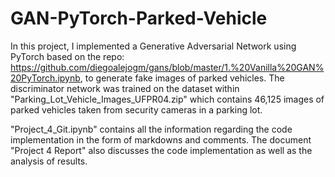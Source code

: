 # GAN-PyTorch-Parked-Vehicle
In this project, I implemented a Generative Adversarial Network using PyTorch based on the repo: https://github.com/diegoalejogm/gans/blob/master/1.%20Vanilla%20GAN%20PyTorch.ipynb, to generate fake images of parked vehicles. The discriminator network was trained on the dataset within "Parking_Lot_Vehicle_Images_UFPR04.zip" which contains 46,125 images of parked vehicles taken from security cameras in a parking lot.

"Project_4_Git.ipynb" contains all the information regarding the code implementation in the form of markdowns and comments. The document "Project 4 Report" also discusses the code implementation as well as the analysis of results.
